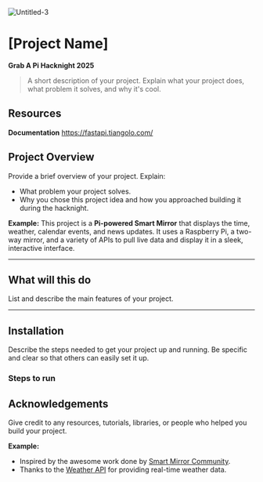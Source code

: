 ![Untitled-3](https://github.com/user-attachments/assets/f8416d90-40a6-4cfc-81e4-bca2ccf36202)
# **[Project Name]**


**Grab A Pi Hacknight 2025**

> A short description of your project. Explain what your project does, what problem it solves, and why it's cool.

## **Resources**
**Documentation**
https://fastapi.tiangolo.com/


## **Project Overview**

Provide a brief overview of your project. Explain:
- What problem your project solves.
- Why you chose this project idea and how you approached building it during the hacknight.

**Example:**
This project is a **Pi-powered Smart Mirror** that displays the time, weather, calendar events, and news updates. It uses a Raspberry Pi, a two-way mirror, and a variety of APIs to pull live data and display it in a sleek, interactive interface.

---

## **What will this do**

List and describe the main features of your project.  


---

## **Installation**

Describe the steps needed to get your project up and running. Be specific and clear so that others can easily set it up. 


### **Steps to run**  



## **Acknowledgements**

Give credit to any resources, tutorials, libraries, or people who helped you build your project.

**Example:**
- Inspired by the awesome work done by [Smart Mirror Community](https://smart-mirror.io).
- Thanks to the [Weather API](https://weatherapi.com) for providing real-time weather data.
